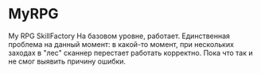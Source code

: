 # MyRPG
My RPG SkillFactory
На базовом уровне, работает.
Единственная проблема на данный момент: в какой-то момент, при нескольких заходах в "лес" сканнер перестает работать корректно.
Пока что так и не смог выявить причину ошибки.
